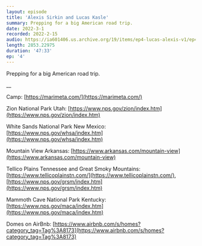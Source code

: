 ```yaml
---
layout: episode
title: 'Alexis Sirkin and Lucas Kasle'
summary: Prepping for a big American road trip.
date: 2022-3-1
recorded: 2022-2-15
audio: https://ia601406.us.archive.org/19/items/ep4-lucas-alexis-v1/ep4-lucas-alexis-v1.mp3
length: 2853.22975
duration: '47:33'
ep: '4'
---
```


Prepping for a big American road trip.

__

Camp: [https://marimeta.com/](https://marimeta.com/)

Zion National Park Utah: [https://www.nps.gov/zion/index.htm](https://www.nps.gov/zion/index.htm)

White Sands National Park New Mexico: [https://www.nps.gov/whsa/index.htm](https://www.nps.gov/whsa/index.htm)

Mountain View Arkansas: [https://www.arkansas.com/mountain-view](https://www.arkansas.com/mountain-view)

Tellico Plains Tennessee and Great Smoky Mountains: [https://www.tellicoplainstn.com/](https://www.tellicoplainstn.com/), [https://www.nps.gov/grsm/index.htm](https://www.nps.gov/grsm/index.htm)

Mammoth Cave National Park Kentucky: [https://www.nps.gov/maca/index.htm](https://www.nps.gov/maca/index.htm)

Domes on AirBnb: [https://www.airbnb.com/s/homes?category_tag=Tag%3A8173](https://www.airbnb.com/s/homes?category_tag=Tag%3A8173)
